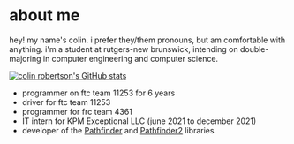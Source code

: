 # about me
hey! my name's colin. i prefer they/them pronouns, but am comfortable with anything.
i'm a student at rutgers-new brunswick, intending on double-majoring in computer
engineering and computer science.

[![colin robertson's GitHub stats](https://github-readme-stats.vercel.app/api?username=wobblyyyy&show_icons=true&theme=discord_old_blurple)](https://github.com/anuraghazra/github-readme-stats)

- programmer on ftc team 11253 for 6 years
- driver for ftc team 11253
- programmer for frc team 4361
- IT intern for KPM Exceptional LLC (june 2021 to december 2021)
- developer of the [Pathfinder](https://github.com/Wobblyyyy/Pathfinder2)
  and [Pathfinder2](https://github.com/Wobblyyyy/Pathfinder2) libraries
